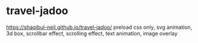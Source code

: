 # travel-jadoo
https://shaqibul-neil.github.io/travel-jadoo/
preload css only, svg animation, 3d box, scrollbar effect, scrolling effect, text animation, image overlay
